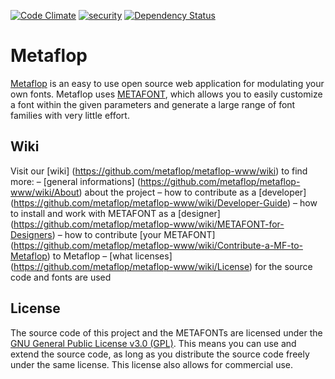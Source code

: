 [![Code Climate](https://codeclimate.com/github/metaflop/metaflop-www/badges/gpa.svg)](https://codeclimate.com/github/metaflop/metaflop-www)
[![security](https://hakiri.io/github/metaflop/metaflop-www/dev.svg)](https://hakiri.io/github/metaflop/metaflop-www/dev)
[![Dependency Status](https://gemnasium.com/metaflop/metaflop-www.svg)](https://gemnasium.com/metaflop/metaflop-www)

# Metaflop

[Metaflop](http://www.metaflop.com) is an easy to use open source web application for modulating your own fonts. Metaflop uses [METAFONT](https://en.wikipedia.org/wiki/Metafont), which allows you to easily customize a font within the given parameters and generate a large range of font families with very little effort.

## Wiki

Visit our [wiki] (https://github.com/metaflop/metaflop-www/wiki) to find more: 
– [general informations] (https://github.com/metaflop/metaflop-www/wiki/About) about the project
– how to contribute as a [developer] (https://github.com/metaflop/metaflop-www/wiki/Developer-Guide)
– how to install and work with METAFONT as a [designer] (https://github.com/metaflop/metaflop-www/wiki/METAFONT-for-Designers)
– how to contribute [your METAFONT] (https://github.com/metaflop/metaflop-www/wiki/Contribute-a-MF-to-Metaflop) to Metaflop
– [what licenses] (https://github.com/metaflop/metaflop-www/wiki/License) for the source code and fonts are used

## License

The source code of this project and the METAFONTs are licensed under the [GNU General Public License v3.0 (GPL)](http://www.gnu.org/copyleft/gpl.html). This means you can use and extend the source code, as long as you distribute the source code freely under the same license. This license also allows for commercial use.
